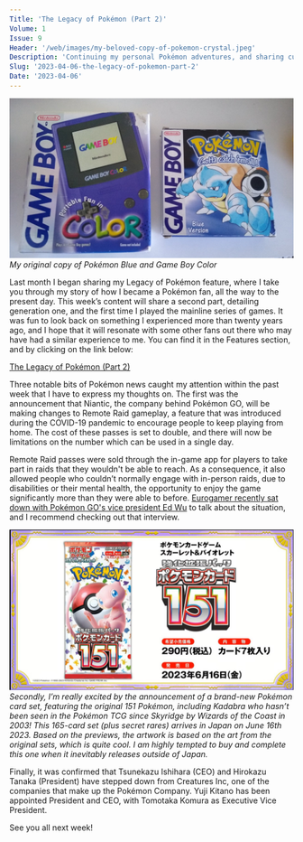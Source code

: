 ```yaml
---
Title: 'The Legacy of Pokémon (Part 2)'
Volume: 1
Issue: 9
Header: '/web/images/my-beloved-copy-of-pokemon-crystal.jpeg'
Description: 'Continuing my personal Pokémon adventures, and sharing current Pokémon news stories.'
Slug: '2023-04-06-the-legacy-of-pokemon-part-2'
Date: '2023-04-06'
---
```



[![My original copy of Pokémon Blue and Game Boy Color](/web/images/my-original-copy-of-pokemon-blue-and-game-boy-color.jpeg)](/web/images/my-original-copy-of-pokemon-blue-and-game-boy-color.jpeg)*My original copy of Pokémon Blue and Game Boy Color*



Last month I began sharing my Legacy of Pokémon feature, where I take you through my story of how I became a Pokémon fan, all the way to the present day. This week’s content will share a second part, detailing generation one, and the first time I played the mainline series of games. It was fun to look back on something I experienced more than twenty years ago, and I hope that it will resonate with some other fans out there who may have had a similar experience to me. You can find it in the Features section, and by clicking on the link below:

[The Legacy of Pokémon (Part 2)](https://johto.substack.com/p/the-legacy-of-pokemon-part-2)

Three notable bits of Pokémon news caught my attention within the past week that I have to express my thoughts on. The first was the announcement that Niantic, the company behind Pokémon GO, will be making changes to Remote Raid gameplay, a feature that was introduced during the COVID-19 pandemic to encourage people to keep playing from home. The cost of these passes is set to double, and there will now be limitations on the number which can be used in a single day.

Remote Raid passes were sold through the in-game app for players to take part in raids that they wouldn't be able to reach. As a consequence, it also allowed people who couldn’t normally engage with in-person raids, due to disabilities or their mental health, the opportunity to enjoy the game significantly more than they were able to before. [Eurogamer recently sat down with Pokémon GO's vice president Ed Wu](https://www.eurogamer.net/pokemon-go-developer-teases-blockbuster-slate-of-summer-features-as-it-makes-major-remote-raid-changes) to talk about the situation, and I recommend checking out that interview.



[![Secondly, I’m really excited by the announcement of a brand-new Pokémon card set, featuring the original 151 Pokémon, including Kadabra who hasn’t been seen in the Pokémon TCG since Skyridge by Wizards of the Coast in 2003! This 165-card set (plus secret rares) arrives in Japan on June 16th 2023. Based on the previews, the artwork is based on the art from the original sets, which is quite cool. I am highly tempted to buy and complete this one when it inevitably releases outside of Japan.](/web/images/secondly-im-really-excited-by-the-announcement-of-a-brand-new-pokemon-card-set-featuring-the-origina.jpeg)](/web/images/secondly-im-really-excited-by-the-announcement-of-a-brand-new-pokemon-card-set-featuring-the-origina.jpeg)*Secondly, I’m really excited by the announcement of a brand-new Pokémon card set, featuring the original 151 Pokémon, including Kadabra who hasn’t been seen in the Pokémon TCG since Skyridge by Wizards of the Coast in 2003! This 165-card set (plus secret rares) arrives in Japan on June 16th 2023. Based on the previews, the artwork is based on the art from the original sets, which is quite cool. I am highly tempted to buy and complete this one when it inevitably releases outside of Japan.*



Finally, it was confirmed that Tsunekazu Ishihara (CEO) and Hirokazu Tanaka (President) have stepped down from Creatures Inc, one of the companies that make up the Pokémon Company. Yuji Kitano has been appointed President and CEO, with Tomotaka Komura as Executive Vice President.

See you all next week!